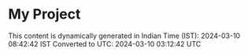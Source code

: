 # My Project

This content is dynamically generated in Indian Time (IST): 2024-03-10 08:42:42 IST
Converted to UTC: 2024-03-10 03:12:42 UTC
